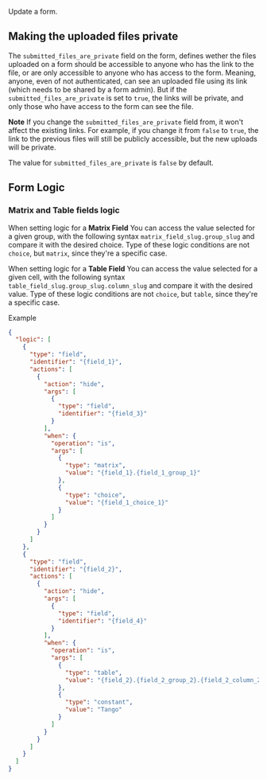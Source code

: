 Update a form.

## Making the uploaded files private

The `submitted_files_are_private` field on the form, defines wether the files uploaded on a form should be accessible to anyone who has the link to the file, or are only accessible to anyone who has access to the form. Meaning, anyone, even of not authenticated, can see an uploaded file using its link (which needs to be shared by a form admin). But if the `submitted_files_are_private` is set to `true`, the links will be private, and only those who have access to the form can see the file.


 **Note** If you change the `submitted_files_are_private` field from, it won't affect the existing links. For example, if you change it from `false` to `true`, the link to the previous files will still be publicly accessible, but the new uploads will be private.


 The value for `submitted_files_are_private` is `false` by default.

## Form Logic

### Matrix and Table fields logic

When setting logic for a **Matrix Field** You can access the value selected for a given group, with the following syntax `matrix_field_slug.group_slug` and compare it with the desired choice. Type of these logic conditions are not `choice`, but `matrix`, since they're a specific case.

When setting logic for a **Table Field** You can access the value selected for a given cell, with the following syntax `table_field_slug.group_slug.column_slug` and compare it with the desired value. Type of these logic conditions are not `choice`, but `table`, since they're a specific case.

Example

``` json
{
  "logic": [
    {
      "type": "field",
      "identifier": "{field_1}",
      "actions": [
        {
          "action": "hide",
          "args": [
            {
              "type": "field",
              "identifier": "{field_3}"
            }
          ],
          "when": {
            "operation": "is",
            "args": [
              {
                "type": "matrix",
                "value": "{field_1}.{field_1_group_1}"
              },
              {
                "type": "choice",
                "value": "{field_1_choice_1}"
              }
            ]
          }
        }
      ]
    },
    {
      "type": "field",
      "identifier": "{field_2}",
      "actions": [
        {
          "action": "hide",
          "args": [
            {
              "type": "field",
              "identifier": "{field_4}"
            }
          ],
          "when": {
            "operation": "is",
            "args": [
              {
                "type": "table",
                "value": "{field_2}.{field_2_group_2}.{field_2_column_2}"
              },
              {
                "type": "constant",
                "value": "Tango"
              }
            ]
          }
        }
      ]
    }
  ]
}
```
